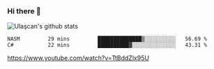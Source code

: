 ### Hi there 👋


<!--
**UlascanKilic/ulascankilic** is a ✨ _special_ ✨ repository because its `README.md` (this file) appears on your GitHub profile.

Here are some ideas to get you started:

- 🔭 I’m currently working on ...
- 🌱 I’m currently learning ...
- 👯 I’m looking to collaborate on ...
- 🤔 I’m looking for help with ...
- 💬 Ask me about ...
- 📫 How to reach me: ...
- 😄 Pronouns: ...
- ⚡ Fun fact: ...
-->

![Ulaşcan's github stats](https://github-readme-stats.vercel.app/api?username=ulascankilic&show_icons=true&title_color=fff&icon_color=79ff97&text_color=9f9f9f&bg_color=151515)


<!--START_SECTION:waka-->
```text
NASM         29 mins         ██████████████▒░░░░░░░░░░   56.69 % 
C#           22 mins         ██████████▓░░░░░░░░░░░░░░   43.31 % 
```
<!--END_SECTION:waka-->


<youtube>https://www.youtube.com/watch?v=TtBddZlx95U</youtube>


